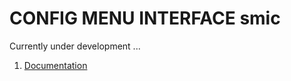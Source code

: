 # CONFIG MENU INTERFACE smic

Currently under development ...

1. [Documentation][doc]


[doc]: https://github.com/luamoris/smic/tree/master/document/SUMMARY.md
